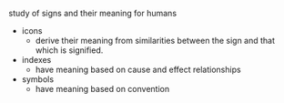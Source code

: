 study of signs and their meaning for humans

 - icons
   - derive their meaning from similarities between the sign and that which is signified.
 - indexes
   - have meaning based on cause and effect relationships
 - symbols
   - have meaning based on convention
